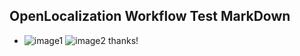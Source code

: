 ## OpenLocalization Workflow Test MarkDown
* ![image1](.\4e9e5ea4-5344-4db9-84bf-46e676435765.PNG)   ![image2](.\66c151a7-19dd-4638-a5d8-03c5431e1965.png) 
thanks!